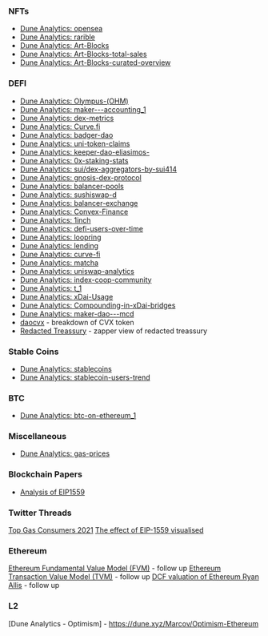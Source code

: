 ### NFTs

- [Dune Analytics: opensea](https://dune.xyz/rchen8/opensea)
- [Dune Analytics: rarible](https://dune.xyz/alexfal/rarible)
- [Dune Analytics: Art-Blocks](https://dune.xyz/rantum/Art-Blocks)
- [Dune Analytics: Art-Blocks-total-sales](https://dune.xyz/rantum/Art-Blocks-total-sales)
- [Dune Analytics: Art-Blocks-curated-overview](https://dune.xyz/rantum/Art-Blocks-curated-overview)

### DEFI

- [Dune Analytics: Olympus-(OHM)](https://dune.xyz/shadow/Olympus-(OHM))
- [Dune Analytics: maker---accounting_1](https://dune.xyz/SebVentures/maker---accounting_1)
- [Dune Analytics: dex-metrics](https://dune.xyz/hagaetc/dex-metrics)
- [Dune Analytics: Curve.fi](https://dune.xyz/mrblock_buidl/Curve.fi)
- [Dune Analytics: badger-dao](https://dune.xyz/summmason/badger-dao)
- [Dune Analytics: uni-token-claims](https://dune.xyz/jdourlens/uni-token-claims)
- [Dune Analytics: keeper-dao-eliasimos-](https://dune.xyz/eliasimos/keeper-dao-eliasimos-)
- [Dune Analytics: 0x-staking-stats](https://dune.xyz/0x/0x-staking-stats)
- [Dune Analytics: sui/dex-aggregators-by-sui414](https://dune.xyz/danning.sui/dex-aggregators-by-sui414)
- [Dune Analytics: gnosis-dex-protocol](https://dune.xyz/c3rnst/gnosis-dex-protocol)
- [Dune Analytics: balancer-pools](https://dune.xyz/balancerlabs/balancer-pools)
- [Dune Analytics: sushiswap-d](https://dune.xyz/Howard/sushiswap-d)
- [Dune Analytics: balancer-exchange](https://dune.xyz/balancerlabs/balancer-exchange)
- [Dune Analytics: Convex-Finance](https://dune.xyz/Marcov/Convex-Finance)
- [Dune Analytics: 1inch](https://dune.xyz/k06a/1inch)
- [Dune Analytics: defi-users-over-time](https://dune.xyz/rchen8/defi-users-over-time)
- [Dune Analytics: loopring](https://dune.xyz/Brecht/loopring)
- [Dune Analytics: lending](https://dune.xyz/hagaetc/lending)
- [Dune Analytics: curve-fi](https://dune.xyz/pengiundev/curve-fi)
- [Dune Analytics: matcha](https://dune.xyz/0x/matcha)
- [Dune Analytics: uniswap-analytics](https://dune.xyz/carrawu/uniswap-analytics)
- [Dune Analytics: index-coop-community](https://dune.xyz/rlg195/index-coop-community)
- [Dune Analytics: t_1](https://dune.xyz/milkyklim/t_1)
- [Dune Analytics: xDai-Usage](https://dune.xyz/maxaleks/xDai-Usage)
- [Dune Analytics: Compounding-in-xDai-bridges](https://dune.xyz/maxaleks/Compounding-in-xDai-bridges)
- [Dune Analytics: maker-dao---mcd](https://dune.xyz/hagaetc/maker-dao---mcd)
- [daocvx](https://daocvx.com/) - breakdown of CVX token
- [Redacted Treassury](https://zapper.fi/bundle/0xa52fd396891e7a74b641a2cb1a6999fcf56b077e%2C0x086c98855df3c78c6b481b6e1d47bef42e9ac36b?label=REDACTED+Treasury&id=0x8724a43b61cc55ad8e976e8d6ef5f5a6433bad18&addresses=0xa52fd396891e7a74b641a2cb1a6999fcf56b077e%2C0x086c98855df3c78c6b481b6e1d47bef42e9ac36b) - zapper view of redacted treassury

### Stable Coins

- [Dune Analytics: stablecoins](https://dune.xyz/hagaetc/stablecoins)
- [Dune Analytics: stablecoin-users-trend](https://dune.xyz/johaya/stablecoin-users-trend)

### BTC

- [Dune Analytics: btc-on-ethereum_1](https://dune.xyz/eliasimos/btc-on-ethereum_1)

### Miscellaneous

- [Dune Analytics: gas-prices](https://dune.xyz/kroeger0x/gas-prices)

### Blockchain Papers

- [Analysis of EIP1559](https://arxiv.org/pdf/2201.05574.pdf)

### Twitter Threads

[Top Gas Consumers 2021](https://twitter.com/ASvanevik/status/1480077502659719168)
[The effect of EIP-1559 visualised](https://twitter.com/tokenterminal/status/1481304683750825988)

### Ethereum

[Ethereum Fundamental Value Model (FVM)](https://www.coinstack.co/ethvalue) - follow up
[Ethereum Transaction Value Model (TVM)](https://www.coinstack.co/ethvalue) - follow up
[DCF valuation of Ethereum Ryan Allis](https://docs.google.com/spreadsheets/d/1_IqNzqm-_Jlk-cK4twQ-bzhJKrsOhrckdQA2isTwKRA/edit#gid=940302222) - follow up


### L2
[Dune Analytics - Optimism] - https://dune.xyz/Marcov/Optimism-Ethereum